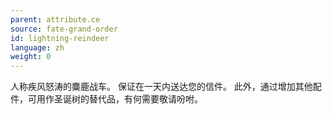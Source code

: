 ```yaml
---
parent: attribute.ce
source: fate-grand-order
id: lightning-reindeer
language: zh
weight: 0
---
```


人称疾风怒涛的麋鹿战车。
保证在一天内送达您的信件。
此外，通过增加其他配件，可用作圣诞树的替代品，有何需要敬请吩咐。
